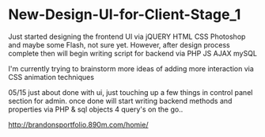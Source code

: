 # New-Design-UI-for-Client-Stage_1
Just started designing the frontend UI via jQUERY HTML CSS Photoshop and maybe some Flash, not sure yet. However, after design process complete then will begin writing script for backend via PHP JS AJAX mySQL

I'm currently trying to brainstorm more ideas of adding more interaction via CSS animation techniques

05/15 just about done with ui, just touching up a few things in control panel section for admin. once done will start writing backend methods and properties via PHP & sql objects 4 query's on the go..

http://brandonsportfolio.890m.com/homie/
